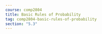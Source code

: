 ```yaml
---
course: comp2804
title: Basic Rules of Probability
tag: comp2804-basic-rules-of-probability
section: "5.3"
---
```


